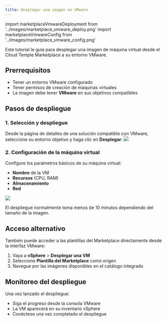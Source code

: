 ```yaml
---
title: Desplegar una imagen en VMware
---
```

import marketplaceVmwareDeployment from '../images/marketplace_vmware_deploy.png'
import marketplaceVmwareConfig from '../images/marketplace_vmware_config.png'

Este tutorial le guía para desplegar una imagen de máquina virtual desde el Cloud Temple Marketplace a su entorno VMware.

## Prerrequisitos

- Tener un entorno VMware configurado
- Tener permisos de creación de máquinas virtuales
- La imagen debe tener **VMware** en sus objetivos compatibles

## Pasos de despliegue

### 1. Selección y despliegue

Desde la página de detalles de una solución compatible con VMware, seleccione su entorno objetivo y haga clic en **Desplegar**:
<img src={marketplaceVmwareDeployment} />

### 2. Configuración de la máquina virtual

Configure los parámetros básicos de su máquina virtual:
- **Nombre** de la VM
- **Recursos** (CPU, RAM)
- **Almacenamiento**
- **Red**

<img src={marketplaceVmwareConfig} />

El despliegue normalmente toma menos de 10 minutos dependiendo del tamaño de la imagen.

## Acceso alternativo

También puede acceder a las plantillas del Marketplace directamente desde la interfaz VMware:

1. Vaya a **vSphere** > **Desplegar una VM**
2. Seleccione **Plantilla del Marketplace** como origen
3. Navegue por las imágenes disponibles en el catálogo integrado

## Monitoreo del despliegue

Una vez lanzado el despliegue:
- Siga el progreso desde la consola VMware
- La VM aparecerá en su inventario vSphere
- Conéctese una vez completado el despliegue
